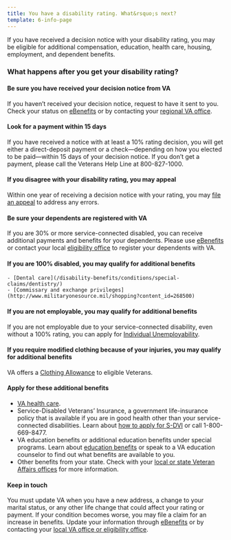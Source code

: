 ```yaml
---
title: You have a disability rating. What&rsquo;s next?
template: 6-info-page
---
```


If you have received a decision notice with your disability rating, you may be eligible for additional compensation, education, health care, housing, employment, and dependent benefits.

### What happens after you get your disability rating?

#### Be sure you have received your decision notice from VA

If you haven’t received your decision notice, request to have it sent to you. Check your status on [eBenefits](https://www.ebenefits.va.gov/ebenefits/about/feature?feature=va-letters) or by contacting your [regional VA office](/facility-locator/).

#### Look for a payment within 15 days

If you have received a notice with at least a 10% rating decision, you will get either a direct-deposit payment or a check—depending on how you elected to be paid—within 15 days of your decision notice. If you don’t get a payment, please call the Veterans Help Line at 800-827-1000.

#### If you disagree with your disability rating, you may appeal

Within one year of receiving a decision notice with your rating, you may [file an appeal](/disability-benefits/claims-appeal/) to address any errors.

#### Be sure your dependents are registered with VA

If you are 30% or more service-connected disabled, you can receive additional payments and benefits for your dependents. Please use [eBenefits]( https://www.ebenefits.va.gov/ebenefits/about/feature?feature=dependent-compensation) or contact your local [eligibility office](/facility-locator/) to register your dependents with VA.

#### If you are 100% disabled, you may qualify for additional benefits

    - [Dental care](/disability-benefits/conditions/special-claims/dentistry/)
    - [Commissary and exchange privileges](http://www.militaryonesource.mil/shopping?content_id=268500)

#### If you are not employable, you may qualify for additional benefits

If you are not employable due to your service-connected disability, even without a 100% rating, you can apply for [Individual Unemployability](/disability-benefits/conditions/special-claims/individual-unemployability/).

#### If you require modified clothing because of your injuries, you may qualify for additional benefits

VA offers a [Clothing Allowance](/disability-benefits/conditions/special-claims/clothing/) to eligible Veterans.


#### Apply for these additional benefits
- [VA health care](http://www.va.gov/healthbenefits/apply/).
- Service-Disabled Veterans’ Insurance, a government life-insurance policy that is available if you are in good health other than your service-connected disabilities. Learn about [how to apply for S-DVI](/life-insurance/S-DVI) or call 1-800-669-8477.
- VA education benefits or additional education benefits under special programs. Learn about [education benefits](/education) or speak to a VA education counselor to find out what benefits are available to you.  
- Other benefits from your state. Check with your [local or state Veteran Affairs offices](http://www.va.gov/statedva.htm) for more information.

#### Keep in touch
You must update VA when you have a new address, a change to your marital status, or any other life change that could affect your rating or payment. If your condition becomes worse, you may file a claim for an increase in benefits. Update your information through [eBenefits](https://www.ebenefits.va.gov/ebenefits/manage/documents) or by contacting your [local VA office or eligibility office](/facility-locator/).
